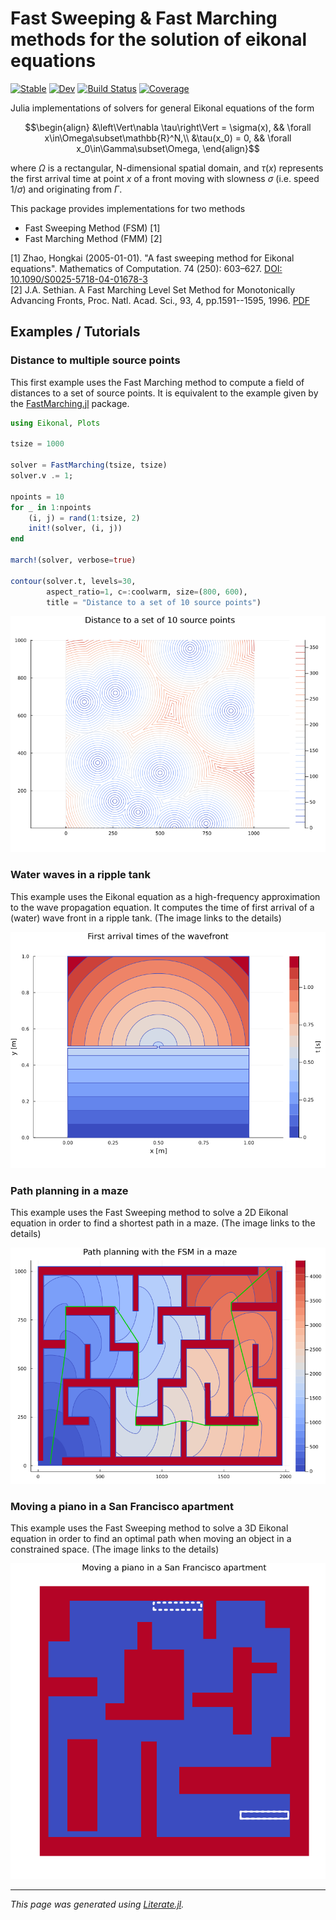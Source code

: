 # Fast Sweeping & Fast Marching methods for the solution of eikonal equations

[![Stable](https://img.shields.io/badge/docs-stable-blue.svg)](https://triscale-innov.github.io/Eikonal.jl/stable/)
[![Dev](https://img.shields.io/badge/docs-dev-blue.svg)](https://triscale-innov.github.io/Eikonal.jl/dev/)
[![Build Status](https://github.com/triscale-innov/Eikonal.jl/actions/workflows/CI.yml/badge.svg?branch=main)](https://github.com/triscale-innov/Eikonal.jl/actions/workflows/CI.yml?query=branch%3Amain)
[![Coverage](https://codecov.io/gh/triscale-innov/Eikonal.jl/branch/main/graph/badge.svg)](https://codecov.io/gh/triscale-innov/Eikonal.jl)

Julia implementations of solvers for general Eikonal equations of the form

$$\begin{align}
&\left\Vert\nabla \tau\right\Vert = \sigma(x), && \forall x\in\Omega\subset\mathbb{R}^N,\\
&\tau(x_0) = 0, && \forall x_0\in\Gamma\subset\Omega,
\end{align}$$

where $\Omega$ is a rectangular, N-dimensional spatial domain, and $\tau(x)$ represents
the first arrival time at point $x$ of a front moving with slowness
$\sigma$ (i.e. speed $1/\sigma$) and originating from $\Gamma$.

This package provides implementations for two methods

- Fast Sweeping Method (FSM)  [1]
- Fast Marching Method (FMM)  [2]

[1] Zhao, Hongkai (2005-01-01). "A fast sweeping method for Eikonal equations". Mathematics of Computation. 74 (250): 603–627. [DOI: 10.1090/S0025-5718-04-01678-3](https://doi.org/10.1090%2FS0025-5718-04-01678-3)<br/>
[2] J.A. Sethian. A Fast Marching Level Set Method for Monotonically Advancing Fronts, Proc. Natl. Acad. Sci., 93, 4, pp.1591--1595, 1996. [PDF](https://math.berkeley.edu/~sethian/2006/Papers/sethian.fastmarching.pdf)

## Examples / Tutorials

### Distance to multiple source points

This first example uses the Fast Marching method to compute a field of
distances to a set of source points. It is equivalent to the example given by
the [FastMarching.jl](https://github.com/hellemo/FastMarching.jl) package.

````julia
using Eikonal, Plots

tsize = 1000

solver = FastMarching(tsize, tsize)
solver.v .= 1;

npoints = 10
for _ in 1:npoints
    (i, j) = rand(1:tsize, 2)
    init!(solver, (i, j))
end

march!(solver, verbose=true)

contour(solver.t, levels=30,
        aspect_ratio=1, c=:coolwarm, size=(800, 600),
        title = "Distance to a set of 10 source points")
````

![](docs/readme/distance.png)

### Water waves in a ripple tank

This example uses the Eikonal equation as a high-frequency approximation to
the wave propagation equation. It computes the time of first arrival of a
(water) wave front in a ripple tank. (The image links to the details)

[![](docs/ripple-tank/times.png)](docs/ripple-tank/ripple-tank.md)

### Path planning in a maze

This example uses the Fast Sweeping method to solve a 2D Eikonal equation in
order to find a shortest path in a maze. (The image links to the details)

[![](docs/maze/path.png)](docs/maze/maze.md)

### Moving a piano in a San Francisco apartment

This example uses the Fast Sweeping method to solve a 3D Eikonal equation in
order to find an optimal path when moving an object in a constrained space.
(The image links to the details)

[![](docs/piano/piano_traj.gif)](docs/piano/piano.md)

---

*This page was generated using [Literate.jl](https://github.com/fredrikekre/Literate.jl).*

